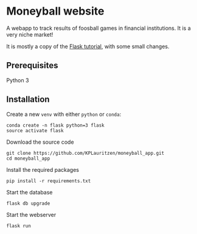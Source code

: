 # Moneyball website

A webapp to track results of foosball games in financial institutions. 
It is a very niche market!

It is mostly a copy of the [Flask tutorial](https://blog.miguelgrinberg.com/post/the-flask-mega-tutorial-part-i-hello-world), with some small changes.

## Prerequisites

Python 3

## Installation

Create a new `venv` with either `python` or `conda`:
```
conda create -n flask python=3 flask
source activate flask
```

Download the source code
```
git clone https://github.com/KPLauritzen/moneyball_app.git
cd moneyball_app
```

Install the required packages
```
pip install -r requirements.txt
```

Start the database
```
flask db upgrade
```

Start the webserver
```
flask run
```
